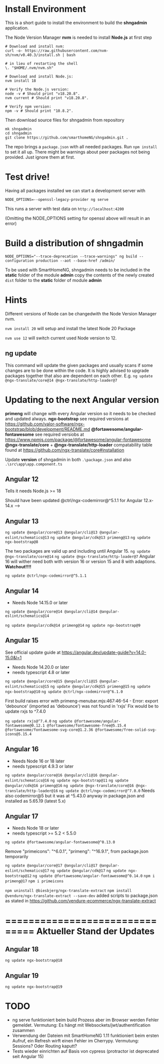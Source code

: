 # Install Environment

This is a short guide to install the environment to build the **shngadmin** application.

The Node Version Manager **nvm** is needed to install **Node.js** at first step

```
# Download and install nvm:
curl -o- https://raw.githubusercontent.com/nvm-sh/nvm/v0.40.3/install.sh | bash

# in lieu of restarting the shell
\. "$HOME/.nvm/nvm.sh"

# Download and install Node.js:
nvm install 18

# Verify the Node.js version:
node -v # Should print "v18.20.8".
nvm current # Should print "v18.20.8".

# Verify npm version:
npm -v # Should print "10.8.2".
```

Then download source files for shngadmin from repository

```
mk shngadmin
cd shngadmin
git clone https://github.com/smarthomeNG/shngadmin.git .
``` 

The repo brings a ``package.json`` with all needed packages. Run ``npm install`` to set it all up.
There might be warnings about peer packages not being provided. Just ignore them at first.

# Test drive!

Having all packages installed we can start a development server with

``NODE_OPTIONS=--openssl-legacy-provider ng serve``

This runs a server with test data on ``http://localhost:4200``

(Omitting the NODE_OPTIONS setting for openssl above will result in an error)


# Build a distribution of shngadmin


``NODE_OPTIONS="--trace-deprecation --trace-warnings" ng build --configuration production --aot --base-href /admin/``

To be used with SmartHomeNG, shngadmin needs to be included in the **static** folder of the module **admin**
copy the contents of the newly created ``dist`` folder to the **static** folder of module **admin**


# Hints

Different versions of Node can be changedwith the Node Version Manager nvm.

``nvm install 20`` will setup and install the latest Node 20 Package

``nvm use 12`` will switch current used Node version to 12.

## ng update <package>

This command will update the given packages and usually scans if some changes are to be done within the code. It is highly advised to upgrade packages together that also are dependent on each other. 
E.g. ``ng update @ngx-translate/core@14 @ngx-translate/http-loader@7``

# Updating to the next Angular version

**primeng** will change with every Angular version so it needs to be checked and updated always.
**ngx-bootstrap** see required versions at https://github.com/valor-software/ngx-bootstrap/blob/development/README.md
**@fortawesome/angular-fontawesome** see required versiobs at https://www.npmjs.com/package/@fortawesome/angular-fontawesome
**@ngx-translate/core** + **@ngx-translate/http-loader** compatability table found at https://github.com/ngx-translate/core#installation

Update **version** of shngadmin in both ``.\package.json`` and also ``.\src\app\app.component.ts``


## Angular 12

Tells it needs Node.js >= 18

Should have been updated @ctrl/ngx-codemirror@^5.1.1 for Angular 12.x-14.x --> 

## Angular 13

``ng update @angular/core@13 @angular/cli@13 @angular-eslint/schematics@13``
``ng update @angular/cdk@13 primeng@13``
``ng update ngx-bootstrap@8``

The two packages are valid up and including until Angular 15.
``ng update @ngx-translate/core@14``
``ng update @ngx-translate/http-loader@7``
Angular 16 will wither need both with version 16 or version 15 and 8 with adaptions. 
**Watchout!!!!**

``ng update @ctrl/ngx-codemirror@^5.1.1``


## Angular 14

- Needs Node 14.15.0 or later

``ng update @angular/core@14 @angular/cli@14 @angular-eslint/schematics@14``

``ng update @angular/cdk@14 primeng@14``
``ng update ngx-bootstrap@9``


## Angular 15

See official update guide at https://angular.dev/update-guide?v=14.0-15.0&l=1

- Needs Node 14.20.0 or later
- needs typescript 4.8 or later

``ng update @angular/core@15 @angular/cli@15 @angular-eslint/schematics@15``
``ng update @angular/cdk@15 primeng@15``
``ng update ngx-bootstrap@10``
``ng update @ctrl/ngx-codemirror@^6.1.0``

First build raises error with primeng-menubar.mjs:467:46-54 - Error: export 'debounce' (imported as 'debounce') was not found in 'rxjs' 
Fix would be to update rxjs to ^7.4.0

``ng update rxjs@^7.4.0``
``ng update @fortawesome/angular-fontawesome@0.12.1 @fortawesome/fontawesome-free@5.15.4 @fortawesome/fontawesome-svg-core@1.2.36 @fortawesome/free-solid-svg-icons@5.15.4``

## Angular 16

- Needs Node 16 or 18 later
- needs typescript 4.9.3 or later

``ng update @angular/core@16 @angular/cli@16 @angular-eslint/schematics@16``
``ng update ngx-bootstrap@11``
``ng update @angular/cdk@16 primeng@16``
``ng update @ngx-translate/core@16 @ngx-translate/http-loader@16``
``ng update @ctrl/ngx-codemirror@^7.0.0`` Needs also codemirror@5 but it was at ^5.43.0 anyway in package.json and installed as 5.65.19 (latest 5.x)


## Angular 17

- Needs Node 18 or later
- needs typescript >= 5.2 < 5.5.0

``ng update @fortawesome/angular-fontawesome@^0.13.0``

Remove 
    "primeicons": "^6.0.1",
    "primeng": "^16.9.1",
from package.json temporarily

``ng update @angular/core@17 @angular/cli@17 @angular-eslint/schematics@17``
``ng update @angular/cdk@17``
``ng update ngx-bootstrap@12``
``ng update @fortawesome/angular-fontawesome@^0.14.0``
``npm i primeng@17``
``npm i primeicons``

``npm uninstall @biesbjerg/ngx-translate-extract``
``npm install @vendure/ngx-translate-extract --save-dev``
added scripts to package.json as stated in https://github.com/vendure-ecommerce/ngx-translate-extract

===============================
**Aktueller Stand der Updates**
===============================

## Angular 18

``ng update ngx-bootstrap@18``

## Angular 19

``ng update ngx-bootstrap@19``

# TODO

- ng serve funktioniert beim build Prozess aber im Browser werden Fehler gemeldet. Vermutung: Es hängt mit Websockets/jwt/authentification zusammen
- Verwendung der Dateien mit SmartHomeNG 1.11 funktioniert beim ersten Aufruf, ein Refresh wirft einen Fehler im Cherrypy. Vermutung: Sessions? Oder Routing kaputt?
- Tests wieder einrichten auf Basis von cypress (protractor ist deprecated seit Angular 15)